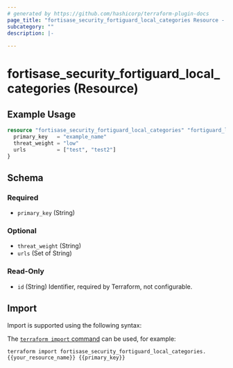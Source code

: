 ```yaml
---
# generated by https://github.com/hashicorp/terraform-plugin-docs
page_title: "fortisase_security_fortiguard_local_categories Resource - fortisase"
subcategory: ""
description: |-
  
---
```


# fortisase_security_fortiguard_local_categories (Resource)



## Example Usage

```terraform
resource "fortisase_security_fortiguard_local_categories" "fortiguard_local_category" {
  primary_key   = "example_name"
  threat_weight = "low"
  urls          = ["test", "test2"]
}
```

<!-- schema generated by tfplugindocs -->
## Schema

### Required

- `primary_key` (String)

### Optional

- `threat_weight` (String)
- `urls` (Set of String)

### Read-Only

- `id` (String) Identifier, required by Terraform, not configurable.

## Import

Import is supported using the following syntax:

The [`terraform import` command](https://developer.hashicorp.com/terraform/cli/commands/import) can be used, for example:

```shell
terraform import fortisase_security_fortiguard_local_categories.{{your_resource_name}} {{primary_key}}
```
